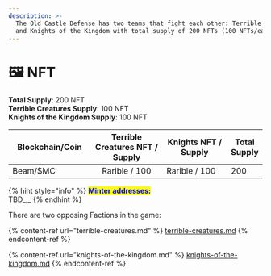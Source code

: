 ```yaml
---
description: >-
  The Old Castle Defense has two teams that fight each other: Terrible Creatures
  and Knights of the Kingdom with total supply of 200 NFTs (100 NFTs/each)
---
```


# 🖼 NFT

**Total Supply**: 200 NFT\
**Terrible Creatures Supply**: 100 NFT\
**Knights of the Kingdom Supply**: 100 NFT

<table><thead><tr><th width="179">Blockchain/Coin</th><th width="209" align="center">Terrible Creatures NFT / Supply</th><th width="198">Knights NFT / Supply</th><th>Total Supply</th></tr></thead><tbody><tr><td>Beam/$MC</td><td align="center">Rarible / 100</td><td>Rarible / 100</td><td>200</td></tr></tbody></table>

{% hint style="info" %}
<mark style="color:blue;">**Minter addresses:**</mark>\
TBD_;_
{% endhint %}

There are two opposing Factions in the game:

{% content-ref url="terrible-creatures.md" %}
[terrible-creatures.md](terrible-creatures.md)
{% endcontent-ref %}

{% content-ref url="knights-of-the-kingdom.md" %}
[knights-of-the-kingdom.md](knights-of-the-kingdom.md)
{% endcontent-ref %}
